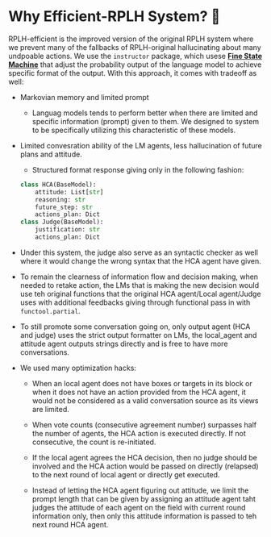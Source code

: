 # Why Efficient-RPLH System? 🤔
RPLH-efficient is the improved version of the original RPLH system where we prevent many of the fallbacks of RPLH-original hallucinating about many undpoable actions. We use the `instructor` package, which usese [**Fine State Machine**](https://dottxt-ai.github.io/outlines/latest/reference/generation/structured_generation_explanation/) that adjust the probability output of the language model to achieve specific format of the output. With this approach, it comes with tradeoff as well:

- Markovian memory and limited prompt

    - Languag models tends to perform better when there are limited and specific information (prompt) given to them. We designed to system to be specifically utilizing this characteristic of these models.

- Limited convesration ability of the LM agents, less hallucination of future plans and attitude.

    - Structured format response giving only in the following fashion:

    ```python
    class HCA(BaseModel):
        attitude: List[str]
        reasoning: str
        future_step: str
        actions_plan: Dict
    class Judge(BaseModel):
        justification: str
        actions_plan: Dict
    ```
- Under this system, the judge also serve as an syntactic checker as well where it would change the wrong syntax that the HCA agent have given.

- To remain the clearness of information flow and decision making, when needed to retake action, the LMs that is making the new decision would use teh original functions that the original HCA agent/Local agent/Judge uses with additional feedbacks giving through functional pass in with `functool.partial`.

- To still promote some conversation going on, only output agent (HCA and judge) uses the strict output formatter on LMs, the local_agent and attitude agent outputs strings directly and is free to have more conversations.

- We used many optimization hacks:
    - When an local agent does not have boxes or targets in its block or when it does not have an action provided from the HCA agent, it would not be considered as a valid conversation source as its views are limited.

    - When vote counts (consecutive agreement number) surpasses half the number of agents, the HCA action is executed directly. If not consecutive, the count is re-initiated.

    - If the local agent agrees the HCA decision, then no judge should be involved and the HCA action would be passed on directly (relapsed) to the next round of local agent or directly get executed.
    
    - Instead of letting the HCA agent figuring out attitude, we limit the prompt length that can be given by assigning an attitude agent taht judges the attitude of each agent on the field with current round information only, then only this attitude information is passed to teh next round HCA agent.
